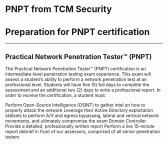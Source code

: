 # PNPT from TCM Security
# Preparation for PNPT certification
----------------------------------------------------------------------------------------------------------------------------
Practical Network Penetration Tester™ (PNPT) 
----------------------------------------------------------------------------------------------------------------------------
The Practical Network Penetration Tester™ (PNPT) certification is an intermediate-level penetration testing exam experience.  This exam will assess a student’s ability to perform a network penetration test at an professional level.  Students will have five (5) full days to complete the assessment and an additional two (2) days to write a professional report.
In order to receive the certification, a student must:

Perform Open-Source Intelligence (OSINT) to gather intel on how to properly attack the network
Leverage their Active Directory exploitation skillsets to perform A/V and egress bypassing, lateral and vertical network movements, and ultimately compromise the exam Domain Controller
Provide a detailed, professionally written report
Perform a live 15-minute report debrief in front of our assessors, comprised of all senior penetration testers
